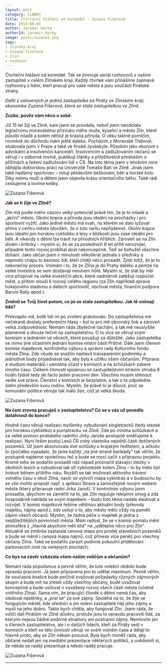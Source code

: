 ```yaml
---
layout: post
category: CLANKY
title: Čtvrteční hlášení od kormidel - Zuzana Fišerová
date: 2019-08-01
author: Jaromír Horký
authorId: jaromir.horky
image: posts/zuzana1.png   
tags: 
- zlinsky-kraj
- zuzana-fiserova
- zlin
- rozhovor
---
```


Čtvrteční hlášení od kormidel. Tak se jmenuje seriál rozhovorů s našimi zastupiteli v celém Zlínském kraji. Každý čtvrtek vám přinášíme zajímavé rozhovory s lidmi, kteří pracují pro vaše města a jsou součástí Pirátské strany.

*Další z oslovených je jediná zastupitelka za Piráty ve Zlínském kraji, ekonomka Zuzana Fišerová, která se stala zastupitelkou ve Zlíně.*

**Zuzko, pověz nám něco o sobě.**

Již 15 let žiji ve Zlíně, kam jsem se provdala, neboť jsem neodolala legračnímu moravskému přízvuku mého muže, kyselici a městu Zlín, které působí mladě a kolem něhož je krásná příroda. O věku taktně pomlčím, nicméně do důchodu mám ještě daleko. Pocházím z Moravské Třebové, studovala jsem v Praze a také ve finské Jyväskyle. Působím jako ekonom v advokátní a insolvenční kanceláři. Insolvencím a zadlužováním občanů se věnuji i v odborné rovině, publikuji články a příležitostně přednáším o příčinách a řešení zadlužování lidí v ČR. Na toto téma jsem v letošním roce obhájila doktorskou práci na Univerzitě Tomáše Bati ve Zlíně. Jinak jsem také nadšený sportovec – miluji především běžkování, běh a horské kolo. Díky mému muži a dětem jsem objevila krásu orientačního běhu. Také rádi cestujeme a lovíme kešky.

![Zuzana Fišerová](https://zlinsky.pirati.cz/assets/img/posts/zuzana2.jpg)

**Jak se ti žije ve Zlíně?**

Zlín má podle mého názoru velký potenciál právě tím, že je to mladé a „akční“ město. Okolní kopce a příroda jsou ideální na procházky i pro sportovní vyžití. Jako jediné město má svah, na kterém se dalo lyžovat přímo v centru města (doufám, že o tuto raritu nepřijdeme). Okolní kopce jsou ideální pro horskou cyklistiku a lesy v blízkosti jsou zase ideální pro běh. A víkendy s dětmi lze trávit na přírodních hřištích. Zároveň se na Zlín dívám i kriticky – myslím si, že se za posledních 8 let příliš nerozvíjel, případně tento rozvoj probíhal dost nekoncepčně. Teď se bohužel všechno dohání. Jako občan jsem v minulosti několikrát jednala s úředníky a naprosto chápu tu bezmoc lidí, kteří chtějí něco prosadit. Zjistí totiž, že je to nekonečný proces. Vnímám i to, že ze Zlína je do Prahy daleko a peníze na velké investice se sem dostávají mnohem hůře. Myslím si, že stát by měl více přispívat na velké investiční akce, které nadměrně zatěžují rozpočet měst, a přitom slouží k rozvoji celého regionu (za Zlín například oprava hokejového stadionu a dalších sportovišť, obchvat města, finanční podpora Barum Rally apod.). 

**Změnil se Tvůj život potom, co jsi se stala zastupitelkou. Jak tě vnímají lidé?**

Překvapilo mě, kolik lidí mi po zvolení gratulovalo. Do zastupitelstva mě nečekaně dostaly preferenční hlasy – byl to pro mě obrovský šok a zároveň velká zodpovědnost. Nemám ráda zbytečné tlachání, a tak mě neuslyšíte plamenně a dlouze řečnit na zastupitelstvu. O to více se věnuji svým komisím a jednáním ve věcech, které považuji za důležité. Jako zastupitelka se mimo jiné účastním jednání komise místní části Prštné. Dále jsem členem komise majetkové, kontrolního výboru a správní rady Kulturního fondu města Zlína. Zde všude se snažím nastavit transparentní podmínky a jednotlivé body projednávat tak, aby byly k užitku všem občanům. Příprava a studium materiálů i samotná účast v komisích a na schůzkách zabere mnoho času. Celkem činností spojenou se zastupitelstvím strávím zhruba 8 hodin týdně tedy de facto jeden pracovní den. Všechno musím stihnout vedle své práce. Členství v komisích je bezplatné, a tak o ta odpoledne šidím především svou rodinu. Myslím, že právě to je důvod, proč se komunální politice věnuje tak málo žen, což je velká škoda.

![Zuzana Fišerová](https://zlinsky.pirati.cz/assets/img/posts/zuzana5.jpg)

**Na čem zrovna pracuješ v zastupitelstvu? Co se u vás už povedlo dotáhnout do konce?**

Hodně času věnuji realizaci myšlenky vybudování singletracků (tedy stezek pro horskou cyklistiku) a pumptracku ve Zlíně. Zde po mnoha schůzkách a za velké pomoci pirátského radního Jirky Jaroše postupně směřujeme k realizaci. Nyní řeším postoj Lesů ČR coby vlastníka největší části dotčených pozemků. Už jsem absolvovala dvě schůzky s krajským ředitelem, a ačkoliv to zpočátku vypadalo, že jsme každý „na jiné straně barikády“  tak věřím, že postupně najdeme společnou řeč a bude se moci začít s přípravou projektu. Kromě toho se podařilo prosadit náš nápad proznačit stávající stezky v okolních lesích a vybudovat tak síť cyklostezek kolem Zlína – to by mělo být hotové během příštího roku. Rozšíří se tak možnosti aktivního trávení volného času v okolí Zlína, navíc se vytvoří mapa cyklotras a v budoucnu by se vše mohlo propojit např. s aplikací Strava a samozřejmě novým webem města (který připravuje radní Jirka Jaroš).  V kontrolním výboru jsem prosadila, abychom se zaměřili na to, jak Zlín reguluje reklamní smog a zda hospodárně nakládá se svým majetkem – budu toto téma nadále sledovat a rozvíjet. V komisi majetkové řešíme většinou aktuální body (převody majetku, nájmy apod.), zde usiluji o to, aby město mělo vždy na paměti zájem všech občanů. Myslím, že řádná péče o majetek je jedna z nejdůležitějších povinností města. Mám radost, že se v komisi pomalu mění atmosféra z „hlavně abychom měli klid“ na „udělejme něco pro Zlín“. Aktuálně se změnila zastaralá cenová mapa pro prodej stavebních pozemků a bude se měnit i cenová mapa nájmů, což přinese více peněz pro všechny občany Zlína. Také se podařilo zarazit podivné pokoutní přidělování parkovacích míst na veřejných plochách.


**Co bys na závěr vzkázala všem našim voličům a občanům?**

Nemám ráda populismus a pevně věřím, že toto volební období bude opravdu pracovní. Já jsem připravena pro to udělat maximum. Pevně věřím, že současná koalice bude pečlivě zvažovat požadavky různých zájmových skupin a bude mít na zřeteli vždy všechny občany, bude uvažovat koncepčně a bude usilovat o vyvážený rozvoj všech částí města (včetně vnitřního Zlína). Sama vím, že pracující člověk s dětmi nemá čas, aby sledoval nástěnky, a „pral se“ za své zájmy. Spoléhá na to, že žije ve fungujícím městě, kde úředníci a jím volení zastupitelé hájí jeho zájmy a myslí na jeho dobro. Takto bych chtěla, aby fungoval Zlín. Jsem ráda, že voliči dali Pirátům ve Zlíně důvěru, protože jsou to opravdu pracovití lidé, za kterými nejsou žádné podivné struktury ani postranní zájmy. Nemluvím jen o členech zastupitelstva, ale i o dalších lidech, kteří za Piráty sedí v komisích a kteří se této činnosti věnují ve svém volném čase a dělají to hlavně proto, aby se Zlín někam posunul. Byla bych rovněž ráda, aby občané nedali jen na mediální prezentace některých politiků, a uvědomili si, že někdo se raději prezentuje a někdo raději pracuje. 

![Zuzana Fišerová](https://zlinsky.pirati.cz/assets/img/posts/zuzana4.jpg)

---
